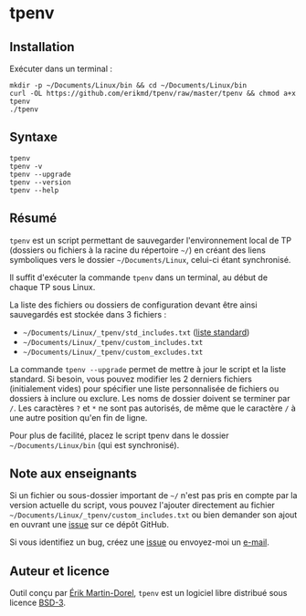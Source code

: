 # tpenv

## Installation

Exécuter dans un terminal :

```
mkdir -p ~/Documents/Linux/bin && cd ~/Documents/Linux/bin
curl -OL https://github.com/erikmd/tpenv/raw/master/tpenv && chmod a+x tpenv
./tpenv
```

## Syntaxe

```
tpenv
tpenv -v
tpenv --upgrade
tpenv --version
tpenv --help
```

## Résumé

`tpenv` est un script permettant de sauvegarder l'environnement local
de TP (dossiers ou fichiers à la racine du répertoire `~/`) en créant
des liens symboliques vers le dossier `~/Documents/Linux`,
celui-ci étant synchronisé.

Il suffit d'exécuter la commande `tpenv` dans un terminal, au début de
chaque TP sous Linux.

La liste des fichiers ou dossiers de configuration devant être ainsi
sauvegardés est stockée dans 3 fichiers :

- `~/Documents/Linux/_tpenv/std_includes.txt` ([liste standard](./std_includes.txt))
- `~/Documents/Linux/_tpenv/custom_includes.txt`
- `~/Documents/Linux/_tpenv/custom_excludes.txt`

La commande `tpenv --upgrade` permet de mettre à jour le script et
la liste standard.
Si besoin, vous pouvez modifier les 2 derniers fichiers (initialement
vides) pour spécifier une liste personnalisée de fichiers ou dossiers
à inclure ou exclure.
Les noms de dossier doivent se terminer par `/`. Les caractères `?` et
`*` ne sont pas autorisés, de même que le caractère `/` à une autre
position qu'en fin de ligne.

Pour plus de facilité, placez le script tpenv dans le dossier
`~/Documents/Linux/bin` (qui est synchronisé).

## Note aux enseignants

Si un fichier ou sous-dossier important de `~/` n'est pas pris en
compte par la version actuelle du script, vous pouvez l'ajouter
directement au fichier `~/Documents/Linux/_tpenv/custom_includes.txt`
ou bien demander son ajout en ouvrant une
[issue](https://github.com/erikmd/tpenv/issues) sur ce dépôt GitHub.

Si vous identifiez un bug, créez une
[issue](https://github.com/erikmd/tpenv/issues) ou envoyez-moi un
[e-mail](https://github.com/erikmd).

## Auteur et licence

Outil conçu par [Érik Martin-Dorel](https://github.com/erikmd),
`tpenv` est un logiciel libre distribué sous licence
[BSD-3](https://opensource.org/licenses/BSD-3-Clause).
